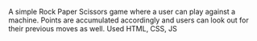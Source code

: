 A simple Rock Paper Scissors game where a user can play against a machine. Points are accumulated accordingly and users can look out for their previous moves as well. Used HTML, CSS, JS 
